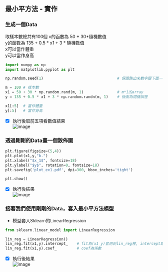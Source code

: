## 最小平方法 - 實作

### **生成一個Data**

取樣本數總共有100個
x的函數為 50 + 30*隨機數值            
y的函數為 135 + 0.5 * x1 + 3 * 隨機數值          
x可以當作體重                
y可以當作身高

```Python
import numpy as np
import matplotlib.pyplot as plt

np.random.seed(1)                                 # 保證跑出來數字跟下面一樣

m = 100 # 樣本數
x1 = 50 + 30 * np.random.rand(m, 1)               # m*1的array
y = 135 + 0.5 * x1 + 3 * np.random.randn(m, 1)    # 後面為隨機誤差

x1[:5]  # 當作體重
y[:5]   # 當作身高
```

- [x] 執行後取前五項看數值結果              
![image](https://user-images.githubusercontent.com/102600962/182984849-26df5987-4205-4e32-a44e-e4c999858876.png)

### 透過剛剛的Data畫一個散佈圖

```Python
plt.figure(figsize=(5,4)) 
plt.plot(x1,y,"b.")
plt.xlabel("$x_1$", fontsize=18)
plt.ylabel("$y$", rotation=0, fontsize=18)
plt.savefig('plot_ex1.pdf', dpi=300, bbox_inches='tight')

plt.show()
```

- [x] 執行後結果            
![image](https://user-images.githubusercontent.com/102600962/182985556-cfab2ca1-5efa-443f-934c-4d81d0033723.png)

### 接著我們使用剛剛的Data，套入最小平方法模型
* 模型套入Sklearn的LinearRegression

```Python
from sklearn.linear_model import LinearRegression

lin_reg = LinearRegression()
lin_reg.fit(x1,y).intercept_    # fit為(x1 y)套用到lin_reg裡, intercept取出其截距
lin_reg.fit(x1,y).coef_         # coef為係數
```

- [x] 執行後結果          
![image](https://user-images.githubusercontent.com/102600962/182986028-7848253d-5747-4f62-866e-46e2639aec06.png)



